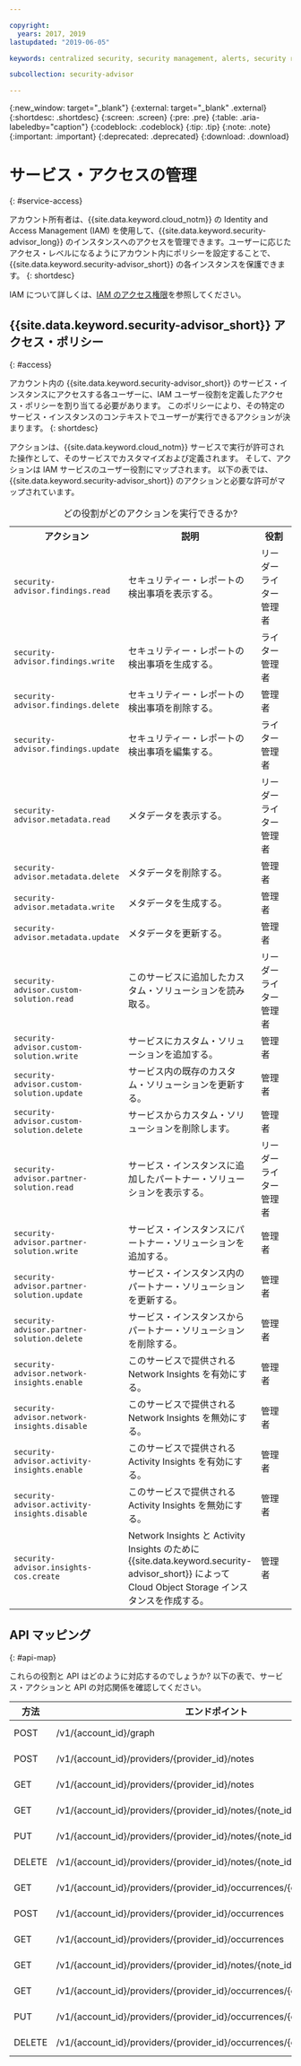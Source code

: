 ```yaml
---

copyright:
  years: 2017, 2019
lastupdated: "2019-06-05"

keywords: centralized security, security management, alerts, security risk, insights, threat detection

subcollection: security-advisor

---
```


{:new_window: target="_blank"}
{:external: target="_blank" .external}
{:shortdesc: .shortdesc}
{:screen: .screen}
{:pre: .pre}
{:table: .aria-labeledby="caption"}
{:codeblock: .codeblock}
{:tip: .tip}
{:note: .note}
{:important: .important}
{:deprecated: .deprecated}
{:download: .download}



# サービス・アクセスの管理
{: #service-access}

アカウント所有者は、{{site.data.keyword.cloud_notm}} の Identity and Access Management (IAM) を使用して、{{site.data.keyword.security-advisor_long}} のインスタンスへのアクセスを管理できます。ユーザーに応じたアクセス・レベルになるようにアカウント内にポリシーを設定することで、{{site.data.keyword.security-advisor_short}} の各インスタンスを保護できます。
{: shortdesc}

IAM について詳しくは、[IAM のアクセス権限](/docs/iam?topic=iam-userroles)を参照してください。

## {{site.data.keyword.security-advisor_short}} アクセス・ポリシー
{: #access}

アカウント内の {{site.data.keyword.security-advisor_short}} のサービス・インスタンスにアクセスする各ユーザーに、IAM ユーザー役割を定義したアクセス・ポリシーを割り当てる必要があります。 このポリシーにより、その特定のサービス・インスタンスのコンテキストでユーザーが実行できるアクションが決まります。
{: shortdesc}

アクションは、{{site.data.keyword.cloud_notm}} サービスで実行が許可された操作として、そのサービスでカスタマイズおよび定義されます。 そして、アクションは IAM サービスのユーザー役割にマップされます。 以下の表では、{{site.data.keyword.security-advisor_short}} のアクションと必要な許可がマップされています。

<table><caption>どの役割がどのアクションを実行できるか?</caption>
  <col width="40%">
  <col width="40%">
  <col width="20%">
  <tr>
    <th>アクション</th>
    <th>説明</th>
    <th>役割</th>
  </tr>
  <tr>
    <td><code>security-advisor.findings.read</code></td>
    <td>セキュリティー・レポートの検出事項を表示する。</td>
    <td>リーダー</br>ライター</br>管理者</td>
  </tr>
  <tr>
    <td><code>security-advisor.findings.write</code></td>
    <td>セキュリティー・レポートの検出事項を生成する。</td>
    <td>ライター</br>管理者</td>
  </tr>
  <tr>
    <td><code>security-advisor.findings.delete</code></td>
    <td>セキュリティー・レポートの検出事項を削除する。</td>
    <td>管理者</td>
  </tr>
  <tr>
    <td><code>security-advisor.findings.update</code></td>
    <td>セキュリティー・レポートの検出事項を編集する。</td>
    <td>ライター</br>管理者</td>
  </tr>
  <tr>
    <td><code>security-advisor.metadata.read</code></td>
    <td>メタデータを表示する。</td>
    <td>リーダー</br>ライター</br>管理者</td>
  </tr>
  <tr>
    <td><code>security-advisor.metadata.delete</code></td>
    <td>メタデータを削除する。</td>
    <td>管理者</td>
  </tr>
  <tr>
    <td><code>security-advisor.metadata.write</code></td>
    <td>メタデータを生成する。</td>
    <td>管理者</td>
  </tr>
  <tr>
    <td><code>security-advisor.metadata.update</code></td>
    <td>メタデータを更新する。</td>
    <td>管理者</td>
  </tr>
  <tr>
    <td><code>security-advisor.custom-solution.read</code></td>
    <td>このサービスに追加したカスタム・ソリューションを読み取る。</td>
    <td>リーダー</br>ライター</br>管理者</td>
  </tr>
  <tr>
    <td><code>security-advisor.custom-solution.write</code></td>
    <td>サービスにカスタム・ソリューションを追加する。</td>
    <td>管理者</td>
  </tr>
  <tr>
    <td><code>security-advisor.custom-solution.update</code></td>
    <td>サービス内の既存のカスタム・ソリューションを更新する。</td>
    <td>管理者</td>
  </tr>
  <tr>
    <td><code>security-advisor.custom-solution.delete</code></td>
    <td>サービスからカスタム・ソリューションを削除します。</td>
    <td>管理者</td>
  </tr>
  <tr>
    <td><code>security-advisor.partner-solution.read</code></td>
    <td>サービス・インスタンスに追加したパートナー・ソリューションを表示する。</td>
    <td>リーダー</br>ライター</br>管理者</td>
  </tr>
  <tr>
    <td><code>security-advisor.partner-solution.write</code></td>
    <td>サービス・インスタンスにパートナー・ソリューションを追加する。</td>
    <td>管理者</td>
  </tr>
  <tr>
    <td><code>security-advisor.partner-solution.update</code></td>
    <td>サービス・インスタンス内のパートナー・ソリューションを更新する。</td>
    <td>管理者</td>
  </tr>
  <tr>
    <td><code>security-advisor.partner-solution.delete</code></td>
    <td>サービス・インスタンスからパートナー・ソリューションを削除する。</td>
    <td>管理者</td>
  </tr>
  <tr>
    <td><code>security-advisor.network-insights.enable</code></td>
    <td>このサービスで提供される Network Insights を有効にする。</td>
    <td>管理者</td>
  </tr>
  <tr>
    <td><code>security-advisor.network-insights.disable</code></td>
    <td>このサービスで提供される Network Insights を無効にする。</td>
    <td>管理者</td>
  </tr>
  <tr>
    <td><code>security-advisor.activity-insights.enable</code></td>
    <td>このサービスで提供される Activity Insights を有効にする。</td>
    <td>管理者</td>
  </tr>
  <tr>
    <td><code>security-advisor.activity-insights.disable</code></td>
    <td>このサービスで提供される Activity Insights を無効にする。</td>
    <td>管理者</td>
  </tr>
  <tr>
    <td><code>security-advisor.insights-cos.create</code></td>
    <td>Network Insights と Activity Insights のために {{site.data.keyword.security-advisor_short}} によって Cloud Object Storage インスタンスを作成する。</td>
    <td>管理者</td>
  </tr>
</table>

## API マッピング
{: #api-map}

これらの役割と API はどのように対応するのでしょうか? 以下の表で、サービス・アクションと API の対応関係を確認してください。


| 方法 | エンドポイント                                                                  |  サービス・アクション                  |
|--------|---------------------------------------------------------------------------|----------------------------------|
| POST   | /v1/{account_id}/graph                                                    | security-advisor.findings.read   |
| POST   | /v1/{account_id}/providers/{provider_id}/notes                            | security-advisor.metadata.write  |
| GET    | /v1/{account_id}/providers/{provider_id}/notes                            | security-advisor.metadata.read   |
| GET    | /v1/{account_id}/providers/{provider_id}/notes/{note_id}                  | security-advisor.metadata.read   |
| PUT    | /v1/{account_id}/providers/{provider_id}/notes/{note_id}                  | security-advisor.metadata.update |
| DELETE | /v1/{account_id}/providers/{provider_id}/notes/{note_id}                  | security-advisor.metadata.delete |
| GET    | /v1/{account_id}/providers/{provider_id}/occurrences/{occurrence_id}/note | security-advisor.findings.read   |
| POST   | /v1/{account_id}/providers/{provider_id}/occurrences                      | security-advisor.findings.write  |
| GET    | /v1/{account_id}/providers/{provider_id}/occurrences                      | security-advisor.findings.read   |
| GET    | /v1/{account_id}/providers/{provider_id}/notes/{note_id}/occurrences      | security-advisor.findings.read   |
| GET    | /v1/{account_id}/providers/{provider_id}/occurrences/{occurrence_id}      | security-advisor.findings.read   |
| PUT    | /v1/{account_id}/providers/{provider_id}/occurrences/{occurrence_id}      | security-advisor.findings.update |
| DELETE | /v1/{account_id}/providers/{provider_id}/occurrences/{occurrence_id}      | security-advisor.findings.delete |
